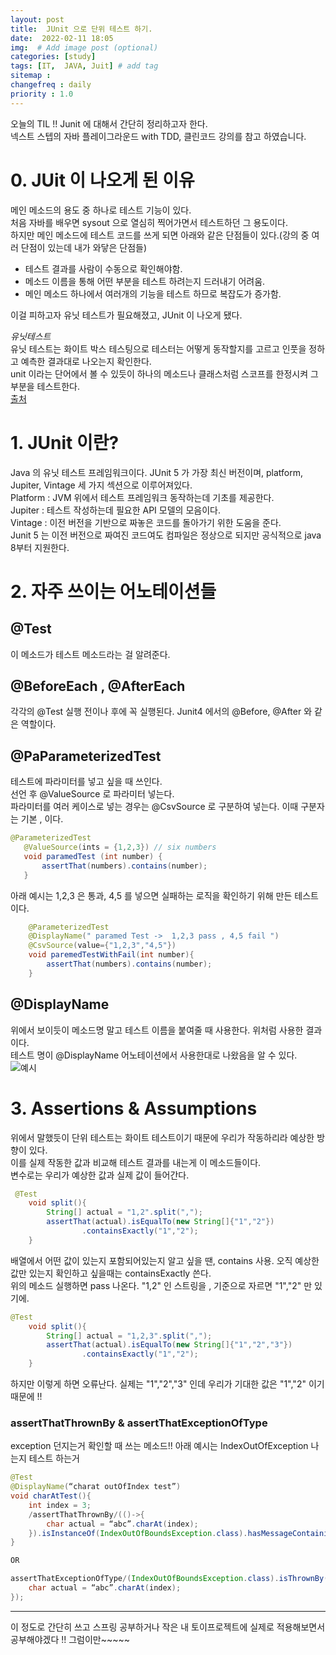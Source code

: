 ```yaml
---
layout: post
title:  JUnit 으로 단위 테스트 하기.  
date:  2022-02-11 18:05
img:  # Add image post (optional)
categories: [study]
tags: [IT,  JAVA, Juit] # add tag
sitemap :
changefreq : daily
priority : 1.0
---
```


오늘의 TIL !!   Junit 에 대해서 간단히 정리하고자 한다.  
넥스트 스텝의 자바 플레이그라운드 with TDD, 클린코드 강의를 참고 하였습니다.  

# 0. JUit 이 나오게 된 이유  
메인 메소드의 용도 중 하나로  테스트 기능이 있다.   
처음 자바를 배우면 sysout 으로 열심히 찍어가면서 테스트하던 그 용도이다.  
하지만 메인 메소드에 테스트 코드를 쓰게 되면 아래와 같은 단점들이 있다.(강의 중 여러 단점이 있는데 내가 와닿은 단점들)

- 테스트 결과를 사람이 수동으로 확인해야함. 
- 메소드 이름을 통해 어떤 부분을 테스트 하려는지 드러내기 어려움. 
- 메인 메소드 하나에서 여러개의 기능을 테스트 하므로 복잡도가 증가함. 

이걸 피하고자 유닛 테스트가 필요해졌고, JUnit 이 나오게 됐다. 

*유닛테스트*  
유닛 테스트는 화이트 박스 테스팅으로 테스터는 어떻게 동작할지를 고르고 인풋을 정하고 예측한 결과대로 나오는지 확인한다.   
unit 이라는 단어에서 볼 수 있듯이 하나의 메소드나 클래스처럼 스코프를 한정시켜 그 부분을 테스트한다.  
[출처](https://www.parasoft.com/blog/junit-tutorial-setting-up-writing-and-running-java-unit-tests/)

# 1. JUnit 이란? 
Java 의 유닛 테스트 프레임워크이다. 
JUnit 5 가 가장 최신 버전이며,  platform, Jupiter, Vintage 세 가지 섹션으로 이루어져있다.  
Platform :  JVM 위에서 테스트 프레임워크 동작하는데 기초를 제공한다.   
Jupiter :  테스트 작성하는데 필요한 API 모델의 모음이다.  
Vintage : 이전 버전을 기반으로 짜놓은 코드를 돌아가기 위한 도움을 준다.  
Junit 5 는 이전 버전으로 짜여진 코드여도 컴파일은 정상으로 되지만 공식적으로 java 8부터 지원한다.   

# 2. 자주 쓰이는 어노테이션들 
## @Test 
 이 메소드가 테스트 메소드라는 걸 알려준다. 

 ## @BeforeEach , @AfterEach 
 각각의 @Test 실행 전이나 후에 꼭 실행된다. Junit4 에서의 @Before, @After 와 같은 역할이다.  

 ## @PaParameterizedTest
 테스트에 파라미터를 넣고 싶을 때 쓰인다.  
 선언 후 @ValueSource 로 파라미터 넣는다.  
 파라미터를 여러 케이스로 넣는 경우는  @CsvSource 로 구분하여 넣는다. 이때 구분자는 기본 ,  이다.  

 ~~~java
 @ParameterizedTest
    @ValueSource(ints = {1,2,3}) // six numbers
    void paramedTest (int number) {
        assertThat(numbers).contains(number);
    }
 ~~~~

아래 예시는 1,2,3 은 통과,  4,5 를 넣으면 실패하는 로직을 확인하기 위해 만든 테스트이다.  

~~~java
    @ParameterizedTest
    @DisplayName(" paramed Test ->  1,2,3 pass , 4,5 fail ")
    @CsvSource(value={"1,2,3","4,5"})
    void paremedTestWithFail(int number){
        assertThat(numbers).contains(number);
    }
~~~~

## @DisplayName
위에서 보이듯이 메소드명 말고 테스트 이름을 붙여줄 때 사용한다.  위처럼 사용한 결과이다.  
테스트 명이 @DisplayName 어노테이션에서 사용한대로 나왔음을 알 수 있다. 
![예시](/assets/img/displayname.png)


# 3. Assertions & Assumptions 
위에서 말했듯이 단위 테스트는 화이트 테스트이기 때문에 우리가 작동하리라 예상한 방향이 있다.  
이를 실제 작동한 값과 비교해 테스트 결과를 내는게 이 메소드들이다.  
변수로는 우리가 예상한 값과 실제 값이 들어간다.  

~~~java
 @Test
    void split(){
        String[] actual = "1,2".split(",");
        assertThat(actual).isEqualTo(new String[]{"1","2"})
                .containsExactly("1","2");
    }

~~~

배열에서 어떤 값이 있는지 포함되어있는지 알고 싶을 땐, contains 사용. 
오직 예상한 값만 있는지 확인하고 싶을때는  containsExactly 쓴다.   
위의 메소드 실행하면 pass 나온다.  "1,2" 인 스트링을 , 기준으로 자르면 "1","2" 만 있기에. 

~~~java
@Test
    void split(){
        String[] actual = "1,2,3".split(",");
        assertThat(actual).isEqualTo(new String[]{"1","2","3"})
                .containsExactly("1","2");
    }

~~~~
하지만 이렇게 하면 오류난다.  실제는 "1","2","3" 인데 우리가 기대한 값은 "1","2" 이기 때문에 !! 

### assertThatThrownBy & assertThatExceptionOfType
exception 던지는거 확인할 때 쓰는 메소드!! 
아래 예시는 IndexOutOfException 나는지 테스트 하는거 

~~~java
@Test
@DisplayName(“charat outOfIndex test”)
void charAtTest(){
    int index = 3;
    /assertThatThrownBy/(()->{
        char actual = “abc”.charAt(index);
    }).isInstanceOf(IndexOutOfBoundsException.class).hasMessageContaining(“String index out of range: %d”,index);
}

OR 

assertThatExceptionOfType/(IndexOutOfBoundsException.class).isThrownBy(()->{
    char actual = “abc”.charAt(index);
});

~~~


---

이 정도로 간단히 쓰고 스프링 공부하거나 작은 내 토이프로젝트에 실제로 적용해보면서 공부해야겠다 !!
그럼이만~~~~~